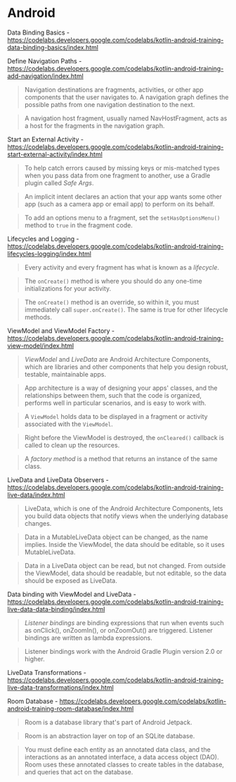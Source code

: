 # Android

Data Binding Basics - https://codelabs.developers.google.com/codelabs/kotlin-android-training-data-binding-basics/index.html


Define Navigation Paths - https://codelabs.developers.google.com/codelabs/kotlin-android-training-add-navigation/index.html

> Navigation destinations are fragments, activities, or other app components that the user navigates to. A navigation graph defines the possible paths from one navigation destination to the next.

> A navigation host fragment, usually named NavHostFragment, acts as a host for the fragments in the navigation graph.

Start an External Activity - https://codelabs.developers.google.com/codelabs/kotlin-android-training-start-external-activity/index.html

> To help catch errors caused by missing keys or mis-matched types when you pass data from one fragment to another, use a Gradle plugin called _Safe Args_.

> An implicit intent declares an action that your app wants some other app (such as a camera app or email app) to perform on its behalf.

> To add an options menu to a fragment, set the `setHasOptionsMenu()` method to `true` in the fragment code.

Lifecycles and Logging - https://codelabs.developers.google.com/codelabs/kotlin-android-training-lifecycles-logging/index.html

> Every activity and every fragment has what is known as a _lifecycle_.

> The `onCreate()` method is where you should do any one-time initializations for your activity.

> The `onCreate()` method is an override, so within it, you must immediately call `super.onCreate()`. The same is true for other lifecycle methods.

ViewModel and ViewModel Factory - https://codelabs.developers.google.com/codelabs/kotlin-android-training-view-model/index.html

> _ViewModel_ and _LiveData_ are Android Architecture Components, which are libraries and other components that help you design robust, testable, maintainable apps.

> App architecture is a way of designing your apps' classes, and the relationships between them, such that the code is organized, performs well in particular scenarios, and is easy to work with.

> A `ViewModel` holds data to be displayed in a fragment or activity associated with the `ViewModel`. 

> Right before the ViewModel is destroyed, the `onCleared()` callback is called to clean up the resources.

> A _factory method_ is a method that returns an instance of the same class.

LiveData and LiveData Observers - https://codelabs.developers.google.com/codelabs/kotlin-android-training-live-data/index.html

> LiveData, which is one of the Android Architecture Components, lets you build data objects that notify views when the underlying database changes.

> Data in a MutableLiveData object can be changed, as the name implies. Inside the ViewModel, the data should be editable, so it uses MutableLiveData.

> Data in a LiveData object can be read, but not changed. From outside the ViewModel, data should be readable, but not editable, so the data should be exposed as LiveData.

Data binding with ViewModel and LiveData - https://codelabs.developers.google.com/codelabs/kotlin-android-training-live-data-data-binding/index.html

> _Listener bindings_ are binding expressions that run when events such as onClick(), onZoomIn(), or onZoomOut() are triggered. Listener bindings are written as lambda expressions.

> Listener bindings work with the Android Gradle Plugin version 2.0 or higher.

LiveData Transformations - https://codelabs.developers.google.com/codelabs/kotlin-android-training-live-data-transformations/index.html

Room Database - https://codelabs.developers.google.com/codelabs/kotlin-android-training-room-database/index.html

> Room is a database library that's part of Android Jetpack. 

> Room is an abstraction layer on top of an SQLite database.

> You must define each entity as an annotated data class, and the interactions as an annotated interface, a data access object (DAO). Room uses these annotated classes to create tables in the database, and queries that act on the database.
